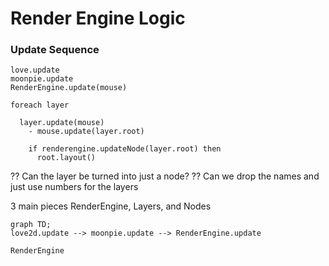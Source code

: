 # Render Engine Logic



### Update Sequence
```
love.update
moonpie.update
RenderEngine.update(mouse)
    
foreach layer
    
  layer.update(mouse)
    - mouse.update(layer.root)

    if renderengine.updateNode(layer.root) then
      root.layout()
```

?? Can the layer be turned into just a node?
?? Can we drop the names and just use numbers for the layers


3 main pieces
RenderEngine, Layers, and Nodes

```mermaid
graph TD;
love2d.update --> moonpie.update --> RenderEngine.update

RenderEngine

```